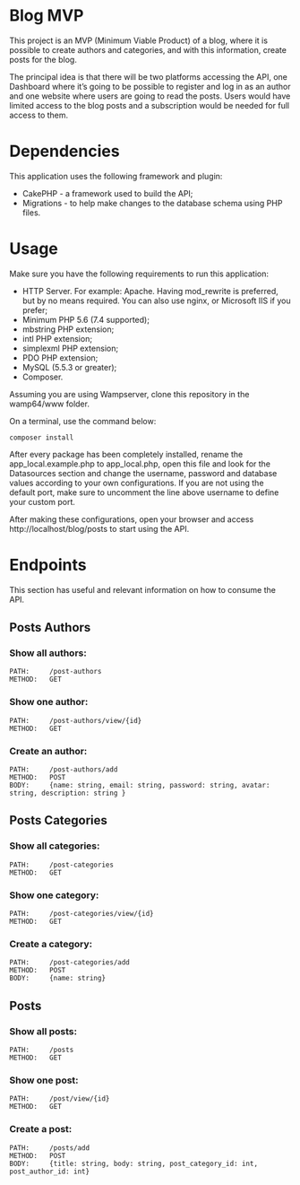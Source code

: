 # Blog MVP

This project is an MVP (Minimum Viable Product) of a blog, where it is possible to create authors and categories, and with this information, create posts for the blog.

The principal idea is that there will be two platforms accessing the API, one Dashboard where it’s going to be possible to register and log in as an author and one website where users are going to read the posts. Users would have limited access to the blog posts and a subscription would be needed for full access to them.

# Dependencies

This application uses the following framework and plugin:

-   CakePHP - a framework used to build the API;
-   Migrations - to help make changes to the database schema using PHP files.

# Usage

Make sure you have the following requirements to run this application:

-   HTTP Server. For example: Apache. Having mod_rewrite is preferred, but by no means required. You can also use nginx, or Microsoft IIS if you prefer;
-   Minimum PHP 5.6 (7.4 supported);
-   mbstring PHP extension;
-   intl PHP extension;
-   simplexml PHP extension;
-   PDO PHP extension;
-   MySQL (5.5.3 or greater);
-   Composer.

Assuming you are using Wampserver, clone this repository in the wamp64/www folder.

On a terminal, use the command below:

```
composer install
```

After every package has been completely installed,
rename the app_local.example.php to app_local.php, open this file and look for the Datasources section and change the username, password and database values according to your own configurations.
If you are not using the default port, make sure to uncomment the line above username to define your custom port.

After making these configurations, open your browser and access http://localhost/blog/posts to start using the API.

# Endpoints

This section has useful and relevant information on how to consume the API.

## Posts Authors

### Show all authors:

```
PATH:     /post-authors
METHOD:   GET
```

### Show one author:

```
PATH:     /post-authors/view/{id}
METHOD:   GET
```

### Create an author:

```
PATH:     /post-authors/add
METHOD:   POST
BODY:     {name: string, email: string, password: string, avatar: string, description: string }
```


## Posts Categories

### Show all categories:

```
PATH:     /post-categories
METHOD:   GET
```


### Show one category:

```
PATH:     /post-categories/view/{id}
METHOD:   GET
```


### Create a category:

```
PATH:     /post-categories/add
METHOD:   POST
BODY:     {name: string}
```

## Posts

### Show all posts:

```
PATH:     /posts
METHOD:   GET
```


### Show one post:

```
PATH:     /post/view/{id}
METHOD:   GET
```


### Create a post:

```
PATH:     /posts/add
METHOD:   POST
BODY:     {title: string, body: string, post_category_id: int, post_author_id: int}
```
